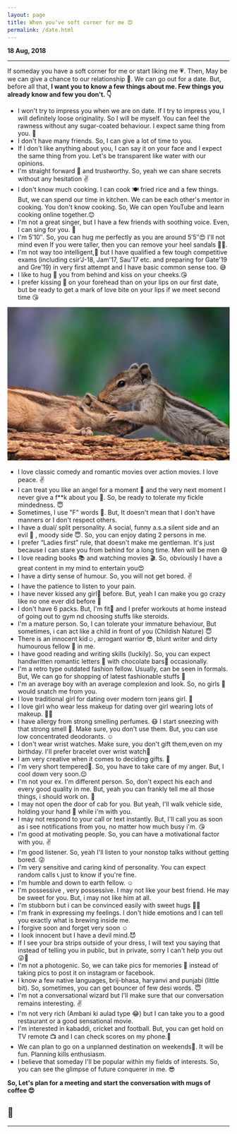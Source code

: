 ```yaml
---
layout: page
title: When you've soft corner for me 😍
permalink: /date.html
---
```


**18 Aug, 2018**

---

If someday you have a soft corner for me or start liking me 💗. Then, May be we can give a chance to our relationship 💑. We can go out for a date. But, before all that, **I want you to know a few things about me. Few things you already know and few you don't. 👇**



+ I won't try to impress you when we are on date. If I try to impress you, I will definitely loose originality. So I will be myself. You can feel the rawness without any sugar-coated behaviour. I expect same thing from you. 🙈
+ I don't have many friends. So, I can give a lot of time to you. 
+ If I don't like anything about you, I can say it on your face and I expect the same thing from you. Let's be transparent like water with our opinions. 
+ I'm straight forward 🤘 and trustworthy. So, yeah we can share secrets without any hesitation ✌
+ I don't know much cooking. I can cook 🍽 fried rice and a few things. But, we can spend our time in kitchen. We can be each other's mentor in cooking. You don't know cooking. So, We can open YouTube and learn cooking online together.😊
+ I'm not a great singer, but I have a few friends with soothing voice. Even, I can sing for you. 🎤
+ I'm 5′10″. So, you can hug me perfectly as you are around 5′5″😍 I'll not mind even If you were taller, then you can remove your heel sandals 🤔😂.
+ I'm not way too intelligent,🙇 but I have qualified a few tough competitive exams (including csir'J-18, Jam'17, Sau'17 etc. and preparing for Gate'19 and Gre'19) in very first attempt and I have basic common sense too. 😅
+ I like to hug 🤗 you from behind and kiss on your cheeks.😘
+ I prefer kissing 💑 on your forehead than on your lips on our first date, but be ready to get a mark of love bite on your lips if we meet second time 😘

![foreheadkiss](../uploads/user/forheadkiss.jpg)

+ I love classic comedy and romantic movies over action movies. I love peace. ✌
+ I can treat you like an angel for a moment 👰 and the very next moment I never give a f**k about you 💁. So, be ready to tolerate my fickle mindedness. 😇
+ Sometimes, I use "F" words 🤬. But, It doesn't mean that I don't have manners or I don't respect others.
+ I have a dual/ split personality. A social, funny a.s.a silent side and an evil 👿 , moody side 😇. So, you can enjoy dating 2 persons in me.
+ I prefer “Ladies first” rule, that doesn't make me gentleman. It's just because I can stare you from behind for a long time. Men will be men 😅
+ I love reading books 📚 and watching movies 🎬. So, obviously I have a great content in my mind to entertain you😍
+ I have a dirty sense of humour. So, you will not get bored. ✌
+ I have the patience to listen to your pain. 
+ I have never kissed any girl💋 before. But, yeah I can make you go crazy like no one ever did before 💖 
+ I don't have 6 packs. But, I'm fit💪 and I prefer workouts at home instead of going out to gym nd choosing stuffs like steroids.
+ I'm a mature person. So, I can tolerate your immature behaviour, But sometimes, i can act like a child in front of you (Childish Nature) 😇
+ There is an innocent kid☺, arrogant warrior 😎, blunt writer  and dirty humourous fellow 🙈 in me. 
+ I have good reading and writing skills (luckily). So, you can expect handwritten romantic letters 📜 with chocolate bars🍫 occasionally.
+ I'm a retro type outdated fashion fellow. Usually, can be seen in formals. But, We can go for shopping of latest fashionable stuffs 🎩
+ I'm an average boy with an average complexion and look. So, no girls 🙅 would snatch me from you. 
+ I love traditional girl for dating over modern torn jeans girl. 🙋
+ I love girl who wear less makeup for dating over girl wearing lots of makeup. 🙍🙅
+ I have allergy from strong smelling perfumes. 😷 I start sneezing with that strong smell 🤕. Make sure, you don't use them. But, you can use low concentrated deodorants. ☺
+ I don't wear wrist watches. Make sure, you don't gift them,even on my birthday. I'll prefer bracelet over wrist watch🙊
+ I am very creative when it comes to deciding gifts. 🎁
+ I'm very short tempered😤. So, you have to take care of my anger. But, I cool down very soon.😌
+ I'm not your ex. I'm different person. So, don't expect his each and every good quality in me. But, yeah you can frankly tell me all those things, i should work on. 🙈
+ I may not open the door of cab for you. But yeah, I'll walk vehicle side, holding your hand 👫 while i'm with you.
+ I may not respond to your call or text instantly. But, I'll call you as soon as i see notifications from you, no matter how much busy i'm. 😘
+ I'm good at motivating people. So, you can have a motivational factor with you. ✌
+ I'm good listener. So, yeah I'll listen to your nonstop talks without getting bored. 😜
+ I'm very sensitive and caring kind of personality. You can expect random calls 📞 just to know if you're fine.
+ I'm humble and down to earth fellow. ☺
+ I'm possessive , very possessive. I may not like your best friend. He may be sweet for you. But, i may not like him at all.
+ I'm stubborn but i can be convinced easily with sweet hugs 🤗😍
+ I'm frank in expressing my feelings. I don't hide emotions and I can tell you exactly what is brewing inside me. 
+ I forgive soon and forget very soon ☺
+ I look innocent but I have a devil mind.😈
+ If I see your bra strips outside of your dress, I will text you saying that instead of telling you in public, but in private, sorry I can't help you out 😜🙆
+ I'm not a photogenic. So, we can take pics for memories 📸 instead of taking pics to post it on instagram or facebook. 
+ I know a few native languages, brij-bhasa, haryanvi and punjabi (little bit). So, sometimes, you can get bouncer of few desi words. 😇
+ I'm not a conversational wizard but I'll make sure that our conversation remains interesting. ✌
+ I'm not very rich (Ambani ki aulad type 😂) but I can take you to a good restaurant or a good sensational movie.
+ I'm interested in kabaddi, cricket and football. But, you can get hold on TV remote 📺 and I can check scores on my phone.📱
+ We can plan to go on a unplanned destination on weekends🚣. It will be fun. Planning kills enthusiasm.
+ I believe that someday I'll be popular within my fields of interests. So, you can see the glimpse of future conquerer in me. 😎



**So, Let's plan for a meeting and start the conversation with mugs of coffee 😍**

🤞
---

---
